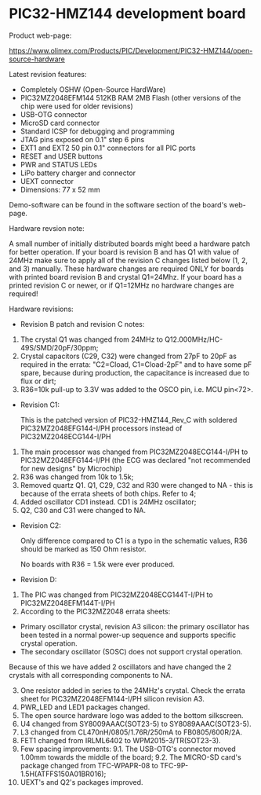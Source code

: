# PIC32-HMZ144 development board

Product web-page:

https://www.olimex.com/Products/PIC/Development/PIC32-HMZ144/open-source-hardware

Latest revision features:

* Completely OSHW (Open-Source HardWare)
* PIC32MZ2048EFM144 512KB RAM 2MB Flash (other versions of the chip were used for older revisions)
* USB-OTG connector
* MicroSD card connector
* Standard ICSP for debugging and programming
* JTAG pins exposed on 0.1" step 6 pins
* EXT1 and EXT2 50 pin 0.1" connectors for all PIC ports
* RESET and USER buttons
* PWR and STATUS LEDs
* LiPo battery charger and connector
* UEXT connector
* Dimensions: 77 x 52 mm

Demo-software can be found in the software section of the board's web-page. 

Hardware revsion note:

A small number of initially distributed boards might beed a hardware patch for better operation. If your board is revision B and has Q1 with value of 24MHz make sure to apply all of the revision C changes listed below (1, 2, and 3) manually. These hardware changes are required ONLY for boards with printed board revision B and crystal Q1=24Mhz. If your board has a printed revision C or newer, or if Q1=12MHz no hardware changes are required!  

Hardware revisions:

* Revision B patch and revision C notes:

1. The crystal Q1 was changed from 24MHz to Q12.000MHz/HC-49S/SMD/20pF/30ppm;
2. Crystal capacitors (C29, C32) were changed from 27pF to 20pF as required in the errata: "C2=Cload, C1=Cload-2pF" and to have some pF spare, because during production, the capacitance is increased due to flux or dirt;
3. R36=10k pull-up to 3.3V was added to the OSCO pin, i.e. MCU pin<72>.

* Revision C1:

  This is the patched version of PIC32-HMZ144_Rev_C with soldered PIC32MZ2048EFG144-I/PH processors instead of PIC32MZ2048ECG144-I/PH

1. The main processor was changed from PIC32MZ2048ECG144-I/PH to PIC32MZ2048EFG144-I/PH (the ECG was declared "not recommended for new designs" by Microchip)
2. R36 was changed from 10k to 1.5k;
3. Removed quartz Q1. Q1, C29, C32 and R30 were changed to NA - this is because of the errata sheets of both chips. Refer to 4;
4. Added oscillator CD1 instead. CD1 is 24MHz oscillator;
5. Q2, C30 and C31 were changed to NA.

* Revision C2:

  Only difference compared to C1 is a typo in the schematic values, R36 should be marked as 150 Ohm resistor. 
  
  No boards with R36 = 1.5k were ever produced.
  
  
* Revision D:

1. The PIC was changed from PIC32MZ2048ECG144T-I/PH to PIC32MZ2048EFM144T-I/PH 
2. According to the PIC32MZ2048 errata sheets:

- Primary oscillator crystal, revision A3 silicon: the primary oscillator has been tested in a normal power-up sequence and supports specific crystal operation.
- The secondary oscillator (SOSC) does not support crystal operation.

Because of this we have added 2 oscillators and have changed the 2 crystals with all corresponding components to NA.

3. One resistor added in series to the 24MHz's crystal. Check the errata sheet for PIC32MZ2048EFM144-I/PH silicon revision A3.
4. PWR_LED and LED1 packages changed.
5. The open source hardware logo was added to the bottom silkscreen.
6. U4 changed from SY8009AAAC(SOT23-5) to SY8089AAAC(SOT23-5).
7. L3 changed from CL470nH/0805/1.76R/250mA to FB0805/600R/2A.
8. FET1 changed from IRLML6402 to WPM2015-3/TR(SOT23-3).
9. Few spacing improvements:
	9.1. The USB-OTG's connector moved 1.00mm towards the middle of the board;
	9.2. The MICRO-SD card's package changed from TFC-WPAPR-08 to TFC-9P-1.5H(ATFFS150A01BR016);
10. UEXT's and Q2's packages improved.
